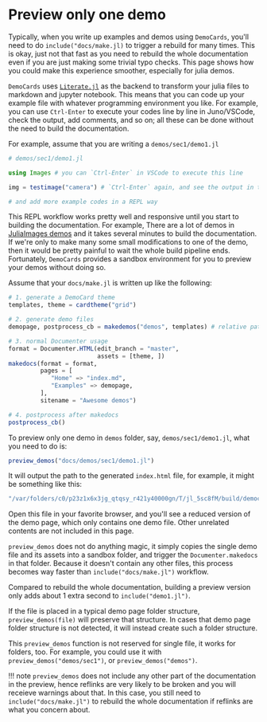 # Preview only one demo

Typically, when you write up examples and demos using `DemoCards`, you'll need to do
`include("docs/make.jl)` to trigger a rebuild for many times. This is okay, just not that fast as
you need to rebuild the whole documentation even if you are just making some trivial typo checks.
This page shows how you could make this experience smoother, especially for julia demos.

`DemoCards` uses [`Literate.jl`][Literate] as the backend to transform your julia files to markdown
and jupyter notebook. This means that you can code up your example file with whatever programming
environment you like. For example, you can use `Ctrl-Enter` to execute your codes line by line in
Juno/VSCode, check the output, add comments, and so on; all these can be done without the need to
build the documentation. 

For example, assume that you are writing a `demos/sec1/demo1.jl`

```julia
# demos/sec1/demo1.jl

using Images # you can `Ctrl-Enter` in VSCode to execute this line

img = testimage("camera") # `Ctrl-Enter` again, and see the output in the plot panel

# and add more example codes in a REPL way
```

This REPL workflow works pretty well and responsive until you start to building the documentation.
For example, There are a lot of demos in [JuliaImages demos] and it takes several minutes to build
the documentation. If we're only to make many some small modifications to one of the demo, then it
would be pretty painful to wait the whole build pipeline ends. Fortunately, `DemoCards` provides a
sandbox environment for you to preview your demos without doing so.

Assume that your `docs/make.jl` is written up like the following:

```julia
# 1. generate a DemoCard theme
templates, theme = cardtheme("grid")

# 2. generate demo files
demopage, postprocess_cb = makedemos("demos", templates) # relative path to docs/

# 3. normal Documenter usage
format = Documenter.HTML(edit_branch = "master",
                         assets = [theme, ])
makedocs(format = format,
         pages = [
            "Home" => "index.md",
            "Examples" => demopage,
         ],
         sitename = "Awesome demos")

# 4. postprocess after makedocs
postprocess_cb()
```

To preview only one demo in `demos` folder, say, `demos/sec1/demo1.jl`, what you need to do is:

```julia
preview_demos("docs/demos/sec1/demo1.jl")
```

It will output the path to the generated `index.html` file, for example, it might be something like
this:

```julia
"/var/folders/c0/p23z1x6x3jg_qtqsy_r421y40000gn/T/jl_5sc8fM/build/democards/demos/index.html"
```

Open this file in your favorite browser, and you'll see a reduced version of the demo page, which
only contains one demo file. Other unrelated contents are not included in this page.

`preview_demos` does not do anything magic, it simply copies the single demo file and its assets into a
sandbox folder, and trigger the `Documenter.makedocs` in that folder. Because it doesn't contain any
other files, this process becomes way faster than `include("docs/make.jl")` workflow.

Compared to rebuild the whole documentation, building a preview version only adds about 1 extra second
to `include("demo1.jl")`.

If the file is placed in a typical demo page folder structure, `preview_demos(file)` will preserve that
structure. In cases that demo page folder structure is not detected, it will instead create such a
folder structure.

This `preview_demos` function is not reserved for single file, it works for folders, too. For
example, you could use it with `preview_demos("demos/sec1")`, or `preview_demos("demos")`.

!!! note
    `preview_demos` does not include any other part of the documentation in the preview, hence
    reflinks are very likely to be broken and you will receieve warnings about that. In this case,
    you still need to `include("docs/make.jl")` to rebuild the whole documentation if reflinks are
    what you concern about.

[Literate]: https://github.com/fredrikekre/Literate.jl
[Literate Syntax]: https://fredrikekre.github.io/Literate.jl/v2/fileformat
[JuliaImages demos]: https://juliaimages.org/latest/democards/examples/
